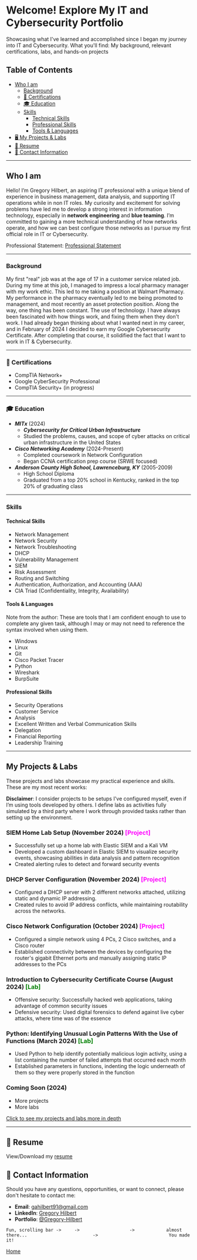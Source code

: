 <a id="top"></a>

# Welcome! Explore My IT and Cybersecurity Portfolio

Showcasing what I've learned and accomplished since I began my journey into IT and Cybersecurity. What you'll find: My background, relevant certifications, labs, and hands-on projects 

## Table of Contents
 - [Who I am](#who-i-am)
   - [Background](#background)
   - [📜 Certifications](#-certifications)
   - [🎓 Education](#-education)
   - [Skills](#skills)
     - [Technical Skills](#technical-skills)
     - [Professional Skills](#professional-skills)
     - [Tools & Languages](#tools--languages)
- [🖥️ My Projects & Labs](#my-projects--labs)
- [📁 Resume](#-resume)
- [📧 Contact Information](#-contact-information)

---

## Who I am
Hello! I’m Gregory Hilbert, an aspiring IT professional with a unique blend of experience in business management, data analysis, and supporting IT operations while in non IT roles. My curiosity and excitement for solving problems have led me to develop a strong interest in information technology, especially in **network engineering** and **blue teaming**. I’m committed to gaining a more technical understanding of how networks operate, and how we can best configure those networks as I pursue my first official role in IT or Cybersecurity.

Professional Statement: [Professional Statement](ProfessionalStatement.md)

---

### Background
My first "real" job was at the age of 17 in a customer service related job. During my time at this job, I managed to impress a local pharmacy manager with my work ethic. This led to me taking a position at Walmart Pharmacy. My performance in the pharmacy eventually led to me being promoted to management, and most recently an asset protection position. Along the way, one thing has been constant. The use of technology. I have always been fascinated with how things work, and fixing them when they don't work. I had already began thinking about what I wanted next in my career, and in February of 2024 I decided to earn my Google Cybersecurity Certificate. After completing that course, it solidified the fact that I want to work in IT & Cybersecurity. 

---

### 📜 Certifications

- CompTIA Network+
- Google CyberSecurity Professional
- CompTIA Security+ (in progress)
  
---

### 🎓 Education
   - ***MITx*** (2024)
      - ***Cybersecurity for Critical Urban Infrastructure***
      - Studied the problems, causes, and scope of cyber attacks on critical urban infrastructure in the United States
   - ***Cisco Networking Academy*** (2024-Present)
      - Completed coursework in Network Configuration
      - Began CCNA certification prep course (SRWE focused)
   - ***Anderson County High School, Lawrenceburg, KY*** (2005-2009)
      - High School Diploma
      - Graduated from a top 20% school in Kentucky, ranked in the top 20% of graduating class

---

###  Skills

#### Technical Skills
   - Network Management
   - Network Security
   - Network Troubleshooting
   - DHCP
   - Vulnerability Management
   - SIEM
   - Risk Assessment
   - Routing and Switching
   - Authentication, Authorization, and Accounting (AAA)
   - CIA Triad (Confidentiality, Integrity, Availability)
   
#### Tools & Languages
Note from the author: These are tools that I am confident enough to use to complete any given task, although I may or may not need to reference the syntax involved when using them. 
   - Windows
   - Linux
   - Git
   - Cisco Packet Tracer
   - Python
   - Wireshark
   - BurpSuite  

#### Professional Skills
   - Security Operations
   - Customer Service
   - Analysis
   - Excellent Written and Verbal Communication Skills 
   - Delegation
   - Financial Reporting
   - Leadership Training

---

## My Projects & Labs

These projects and labs showcase my practical experience and skills. These are my most recent works:

**Disclaimer**: I consider projects to be setups I've configured myself, even if I’m using tools developed by others. I define labs as activities fully simulated by a third party where I work through provided tasks rather than setting up the environment.

### SIEM Home Lab Setup (November 2024) <span style="color:magenta;">[Project]</span>
- Successfully set up a home lab with Elastic SIEM and a Kali VM
- Developed a custom dashboard in Elastic SIEM to visualize security events, showcasing abilities in data analysis and pattern recognition
- Created alerting rules to detect and forward security events 

### DHCP Server Configuration (November 2024) <span style="color:magenta;">[Project]</span>
- Configured a DHCP server with 2 different networks attached, utilizing static and dynamic IP addressing.
- Created rules to avoid IP address conflicts, while maintaining routability across the networks. 

### Cisco Network Configuration (October 2024) <span style="color:magenta;">[Project]</span>
- Configured a simple network using 4 PCs, 2 Cisco switches, and a Cisco router
- Established connectivity between the devices by configuring the router's gigabit Ethernet ports and manually assigning static IP addresses to the PCs
  
### Introduction to Cybersecurity Certificate Course (August 2024) <span style="color:green;">[Lab]</span>
 - Offensive security: Successfully hacked web applications, taking advantage of common security issues
 - Defensive security: Used digital forensics to defend against live cyber attacks, where time was of the essence

### Python: Identifying Unusual Login Patterns With the Use of Functions (March 2024) <span style="color:green;">[Lab]</span>
 - Used Python to help identify potentially malicious login activity, using a list containing the number of failed attempts that occurred each month
 - Established parameters in functions, indenting the logic underneath of them so they were properly stored in the function


### Coming Soon (2024)
- More projects
- More labs

[Click to see my projects and labs more in depth](Projects.md)

---

## 📁 Resume

View/Download my [resume](CurrentResume.pdf) 

## 📧 Contact Information

Should you have any questions, opportunities, or want to connect, please don't hesitate to contact me: 

- **Email**: [gahilbert91@gmail.com](mailto:gahilbert91@gmail.com)
- **LinkedIn**: [Gregory Hilbert](https://www.linkedin.com/in/gregory-hilbert/)
- **Portfolio**: [@Gregory-Hilbert](https://gregory-hilbert.github.io/)

```
Fun, scrolling bar ->     ->                   ->            almost there...                         ->                           You made it!
```

[Home](#top)
